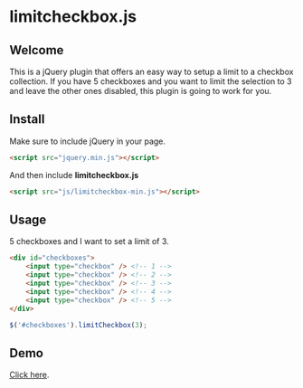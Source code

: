 limitcheckbox.js
===========

## Welcome

This is a jQuery plugin that offers an easy way to setup a limit to a checkbox collection. If you have 5 checkboxes and you want to limit the selection to 3 and leave the other ones disabled, this plugin is going to work for you.

## Install

Make sure to include jQuery in your page.

```html
<script src="jquery.min.js"></script>
```

And then include **limitcheckbox.js**

```html
<script src="js/limitcheckbox-min.js"></script>
```

## Usage

5 checkboxes and I want to set a limit of 3.

```html
<div id="checkboxes">
    <input type="checkbox" /> <!-- 1 -->
    <input type="checkbox" /> <!-- 2 -->
    <input type="checkbox" /> <!-- 3 -->
    <input type="checkbox" /> <!-- 4 -->
    <input type="checkbox" /> <!-- 5 -->
</div>
```
```javascript
$('#checkboxes').limitCheckbox(3);
```

## Demo

[Click here](http://jsfiddle.net/kinduff/wBZk9/).
